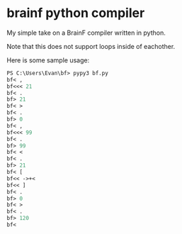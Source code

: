 # brainf python compiler

My simple take on a BrainF compiler written in python.

Note that this does not support loops inside of eachother.

Here is some sample usage:

```ps
PS C:\Users\Evan\bf> pypy3 bf.py
bf< ,
bf<<< 21
bf< .
bf> 21
bf< >
bf< .
bf> 0
bf< ,
bf<<< 99
bf< .
bf> 99
bf< <
bf< .
bf> 21
bf< [
bf<< ->+<
bf<< ]
bf< .
bf> 0
bf< >
bf< .
bf> 120
bf<
```

